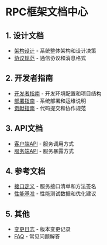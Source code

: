 # RPC框架文档中心

## 1. 设计文档
- [架构设计](design/architecture.md) - 系统整体架构和设计决策
- [协议规范](design/protocol.md) - 通信协议和消息格式

## 2. 开发者指南
- [开发者指南](guides/developer.md) - 开发环境配置和项目结构
- [部署指南](guides/deployment.md) - 系统部署和运维说明
- [贡献指南](guides/contribution.md) - 代码提交和协作规范

## 3. API文档
- [客户端API](api/client-api.md) - 服务调用方式
- [服务端API](api/server-api.md) - 服务暴露方式

## 4. 参考文档
- [接口定义](reference/interfaces.md) - 服务接口清单和方法签名
- [性能基准](reference/benchmarks.md) - 性能测试数据和优化建议

## 5. 其他
- [变更日志](misc/CHANGELOG.md) - 版本变更记录
- [FAQ](misc/FAQ.md) - 常见问题解答